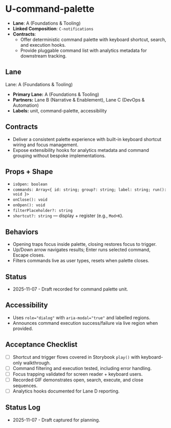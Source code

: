 # U-command-palette

- **Lane**: A (Foundations & Tooling)
- **Linked Composition**: `C-notifications`
- **Contracts**:
  - Offer deterministic command palette with keyboard shortcut, search, and execution hooks.
  - Provide pluggable command list with analytics metadata for downstream tracking.

## Lane

Lane: A (Foundations & Tooling)

- **Primary Lane:** A (Foundations & Tooling)
- **Partners:** Lane B (Narrative & Enablement), Lane C (DevOps & Automation)
- **Labels:** unit, command-palette, accessibility

## Contracts

- Deliver a consistent palette experience with built-in keyboard shortcut wiring and focus management.
- Expose extensibility hooks for analytics metadata and command grouping without bespoke implementations.

## Props + Shape

- `isOpen: boolean`
- `commands: Array<{ id: string; group?: string; label: string; run(): void }>`
- `onClose(): void`
- `onOpen(): void`
- `filterPlaceholder?: string`
- `shortcut?: string` — display + register (e.g., `Mod+K`).

## Behaviors

- Opening traps focus inside palette, closing restores focus to trigger.
- Up/Down arrow navigates results; Enter runs selected command, Escape closes.
- Filters commands live as user types, resets when palette closes.

## Status

- 2025-11-07 - Draft recorded for command palette unit.

## Accessibility

- Uses `role="dialog"` with `aria-modal="true"` and labelled regions.
- Announces command execution success/failure via live region when provided.

## Acceptance Checklist

- [ ] Shortcut and trigger flows covered in Storybook `play()` with keyboard-only walkthrough.
- [ ] Command filtering and execution tested, including error handling.
- [ ] Focus trapping validated for screen reader + keyboard users.
- [ ] Recorded GIF demonstrates open, search, execute, and close sequences.
- [ ] Analytics hooks documented for Lane D reporting.

## Status Log

- 2025-11-07 - Draft captured for planning.
